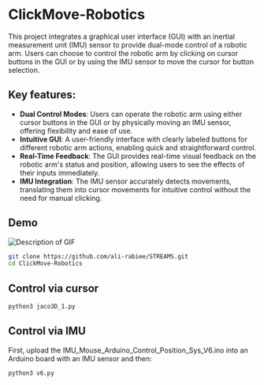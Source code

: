 # ClickMove-Robotics


This project integrates a graphical user interface (GUI) with an inertial measurement unit (IMU) sensor to provide dual-mode control of a robotic arm. Users can choose to control the robotic arm by clicking on cursor buttons in the GUI or by using the IMU sensor to move the cursor for button selection. 

## Key features:
- **Dual Control Modes**: Users can operate the robotic arm using either cursor buttons in the GUI or by physically moving an IMU sensor, offering flexibility and ease of use.
- **Intuitive GUI**: A user-friendly interface with clearly labeled buttons for different robotic arm actions, enabling quick and straightforward control.
- **Real-Time Feedback**: The GUI provides real-time visual feedback on the robotic arm's status and position, allowing users to see the effects of their inputs immediately.
- **IMU Integration**: The IMU sensor accurately detects movements, translating them into cursor movements for intuitive control without the need for manual clicking.

## Demo
![Description of GIF](https://github.com/ali-rabiee/ClickMove-Robotics/blob/main/demo/demo.gif?raw=true)

```bash
git clone https://github.com/ali-rabiee/STREAMS.git
cd ClickMove-Robotics

```
## Control via cursor
```bash
python3 jaco3D_1.py
```
## Control via IMU
First, upload the IMU_Mouse_Arduino_Control_Position_Sys_V6.ino into an Arduino board with an IMU sensor and then:
```bash
python3 v6.py
```
